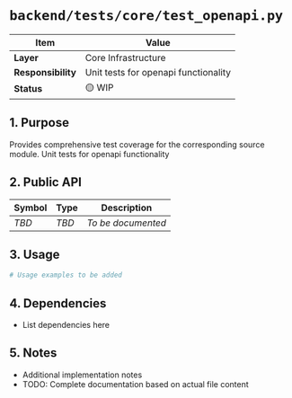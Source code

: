 # `backend/tests/core/test_openapi.py`

| Item               | Value                                                              |
| ------------------ | ------------------------------------------------------------------ |
| **Layer**          | Core Infrastructure                                                           |
| **Responsibility** | Unit tests for openapi functionality                                                   |
| **Status**         | 🟡 WIP                                                            |

## 1. Purpose

Provides comprehensive test coverage for the corresponding source module. Unit tests for openapi functionality

## 2. Public API

| Symbol       | Type     | Description            |
| ------------ | -------- | ---------------------- |
| *TBD*        | *TBD*    | *To be documented*     |

## 3. Usage

```python
# Usage examples to be added
```

## 4. Dependencies

- List dependencies here

## 5. Notes

- Additional implementation notes
- TODO: Complete documentation based on actual file content

